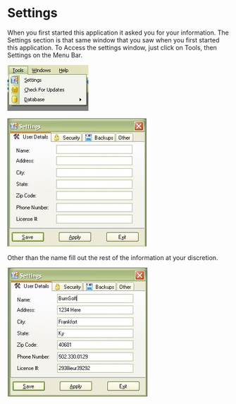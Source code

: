 # Settings

When you first started this application it asked you for your information.  The Settings section is that same window that you saw when you first started this application.  To Access the settings window, just click on Tools, then Settings on the Menu Bar.

![](images/Settings_Menu.jpg)

![](images/settings.jpg)

Other than the name fill out the rest of the information at your discretion.

![](images/Settings_Filled.jpg)
